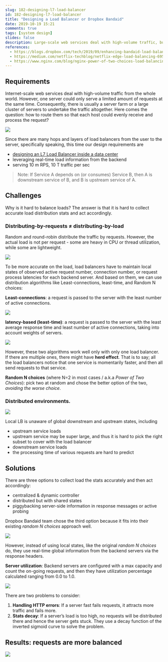 ```yaml
---
slug: 182-designing-l7-load-balancer
id: 182-designing-l7-load-balancer
title: "Designing a Load Balancer or Dropbox Bandaid"
date: 2019-10-19 15:21
comments: true
tags: [system design]
slides: false
description: Large-scale web services deal with high-volume traffic, but one host could only serve a limited amount of requests. There is usually a server farm to take the traffic altogether. How to route them so that each host could evenly receive the request?
references:
  - https://blogs.dropbox.com/tech/2019/09/enhancing-bandaid-load-balancing-at-dropbox-by-leveraging-real-time-backend-server-load-information/
  - https://medium.com/netflix-techblog/netflix-edge-load-balancing-695308b5548c
  - https://www.nginx.com/blog/nginx-power-of-two-choices-load-balancing-algorithm/#least_conn
---
```


## Requirements


Internet-scale web services deal with high-volume traffic from the whole world. However, one server could only serve a limited amount of requests at the same time. Consequently, there is usually a server farm or a large cluster of servers to undertake the traffic altogether. Here comes the question: how to route them so that each host could evenly receive and process the request?

![](https://res.cloudinary.com/dohtidfqh/image/upload/v1571516030/web-guiguio/01-s_71d9a66b3d35f2559b6febf625b03c50d20a1b0c11818ddb19fbbadeafbd11d5_1567646267795_image.png)

Since there are many hops and layers of load balancers from the user to the server, specifically speaking, this time our design requirements are

* [designing an L7 Load Balancer inside a data center](https://tianpan.co/notes/2018-07-23-load-balancer-types)
* leveraging real-time load information from the backend
* serving 10 m RPS, 10 T traffic per sec

> Note: If Service A depends on (or consumes) Service B, then A is downstream service of B, and B is upstream service of A.


## Challenges
Why is it hard to balance loads? The answer is that it is hard to collect accurate load distribution stats and act accordingly.

### Distributing-by-requests ≠ distributing-by-load

Random and round-robin distribute the traffic by requests. However, the actual load is not per request - some are heavy in CPU or thread utilization, while some are lightweight.

![](https://res.cloudinary.com/dohtidfqh/image/upload/v1571519977/web-guiguio/round-robin_power-of-two-choices.png)

To be more accurate on the load, load balancers have to maintain local states of observed active request number, connection number, or request process latencies for each backend server. And based on them, we can use distribution algorithms like Least-connections, least-time, and Random N choices:

**Least-connections**: a request is passed to the server with the least number of active connections.

![](https://res.cloudinary.com/dohtidfqh/image/upload/v1571520022/web-guiguio/least-conn_power-of-two-choices.png)

**latency-based (least-time)**:  a request is passed to the server with the least average response time and least number of active connections, taking into account weights of servers.

![](https://res.cloudinary.com/dohtidfqh/image/upload/v1571520022/web-guiguio/least-conn_power-of-two-choices.png)

However, these two algorithms work well only with only one load balancer. If there are multiple ones, there might have **herd effect**. That is to say; all the load balancers notice that one service is momentarily faster, and then all send requests to that service.

**Random N choices** (where N=2 in most cases / a.k.a *Power of Two Choices*): pick two at random and chose the better option of the two, *avoiding the worse choice*.


### Distributed environments.

![](https://res.cloudinary.com/dohtidfqh/image/upload/v1571516504/web-guiguio/02-s_71d9a66b3d35f2559b6febf625b03c50d20a1b0c11818ddb19fbbadeafbd11d5_1567573729122_image.png)

Local LB is unaware of global downstream and upstream states, including

* upstream service loads
* upstream service may be super large, and thus it is hard to pick the right subset to cover with the load balancer
* downstream service loads
* the processing time of various requests are hard to predict

## Solutions
There are three options to collect load the stats accurately and then act accordingly:

* centralized & dynamic controller
* distributed but with shared states
* piggybacking server-side information in response messages or active probing

Dropbox Bandaid team chose the third option because it fits into their existing *random N choices* approach well.

![](https://res.cloudinary.com/dohtidfqh/image/upload/v1571519434/web-guiguio/03-s_36fd13246bc17faff0558a94f22b02b1467d2b44c17456e7ff5ae7d2f7c84c87_1567054697304_microservice2.png)

However, instead of using local states, like the original *random N choices* do,  they use real-time global information from the backend servers via the response headers.

**Server utilization**: Backend servers are configured with a max capacity and count the on-going requests, and then they have utilization percentage calculated ranging from 0.0 to 1.0.

![](https://res.cloudinary.com/dohtidfqh/image/upload/v1571521419/web-guiguio/04-s_71d9a66b3d35f2559b6febf625b03c50d20a1b0c11818ddb19fbbadeafbd11d5_1567652883718_image.png)

There are two problems to consider:

1. **Handling HTTP errors**: If a server fast fails requests, it attracts more traffic and fails more.
2. **Stats decay**: If a server’s load is too high, no requests will be distributed there and hence the server gets stuck. They use a decay function of the inverted sigmoid curve to solve the problem.

## Results: requests are more balanced

![](https://res.cloudinary.com/dohtidfqh/image/upload/v1571523160/web-guiguio/06-s_71d9a66b3d35f2559b6febf625b03c50d20a1b0c11818ddb19fbbadeafbd11d5_1567642263885_image-e1568763671660.png)

